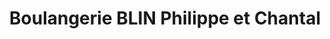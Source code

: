 ---
title: "Boulangerie BLIN Philippe et Chantal"
url: /sully-sur-loire/boulangerie-blin-philippe-et-chantal/
shop: boulangerie
---